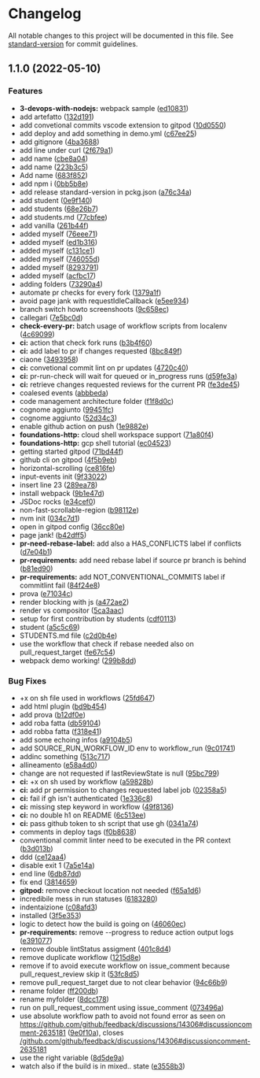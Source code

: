 # Changelog

All notable changes to this project will be documented in this file. See [standard-version](https://github.com/conventional-changelog/standard-version) for commit guidelines.

## 1.1.0 (2022-05-10)


### Features

* **3-devops-with-nodejs:** webpack sample ([ed10831](https://github.com/DaniAvolio/2021-23.SA.UFS07/commit/ed1083170351f78b71c97b56afddb6a87b1b9e45))
* add artefatto ([132d191](https://github.com/DaniAvolio/2021-23.SA.UFS07/commit/132d1910f9a417dc32659736ad1004dbafae0df3))
* add convetional commits vscode extension to gitpod ([10d0550](https://github.com/DaniAvolio/2021-23.SA.UFS07/commit/10d055055aa180fd43caad47b4f64372a4f88cf2))
* add deploy and add something in demo.yml ([c67ee25](https://github.com/DaniAvolio/2021-23.SA.UFS07/commit/c67ee25ff309ea9f75f7df64c799b77ca8726ecc))
* add gitignore ([4ba3688](https://github.com/DaniAvolio/2021-23.SA.UFS07/commit/4ba36889d9691e396d6c56b4d1258ccc809bf75e))
* add line under curl ([2f679a1](https://github.com/DaniAvolio/2021-23.SA.UFS07/commit/2f679a1f4fc079402f7a48cf3ea55c85b38c2288))
* add name ([cbe8a04](https://github.com/DaniAvolio/2021-23.SA.UFS07/commit/cbe8a049c15bac1941a484b6a4d4792a51d74964))
* add name ([223b3c5](https://github.com/DaniAvolio/2021-23.SA.UFS07/commit/223b3c572054d105539f06160ed1f8643ec73ec1))
* Add name ([683f852](https://github.com/DaniAvolio/2021-23.SA.UFS07/commit/683f85206844679da4a1d10342cc2469155b2b04))
* add npm i ([0bb5b8e](https://github.com/DaniAvolio/2021-23.SA.UFS07/commit/0bb5b8ea0a2216114b878e2df3c0b39832808f2f))
* add release standard-version in pckg.json ([a76c34a](https://github.com/DaniAvolio/2021-23.SA.UFS07/commit/a76c34ac77d970ab85b6e4291eafbfe8df473f8a))
* add student ([0e9f140](https://github.com/DaniAvolio/2021-23.SA.UFS07/commit/0e9f1401f5121b64ca7670d84ac12f89b4e564c6))
* add students ([68e26b7](https://github.com/DaniAvolio/2021-23.SA.UFS07/commit/68e26b71236ef7ee25045debdc753f741b8b215f))
* add students.md ([77cbfee](https://github.com/DaniAvolio/2021-23.SA.UFS07/commit/77cbfeea74290630b953e06956503b4c48069570))
* add vanilla ([261b44f](https://github.com/DaniAvolio/2021-23.SA.UFS07/commit/261b44f58c0cfa5fb35d1c4d472cdf89b8ed2501))
* added myself ([76eee71](https://github.com/DaniAvolio/2021-23.SA.UFS07/commit/76eee7142663c10e32b53d02d0500af39dc046c9))
* added myself ([ed1b316](https://github.com/DaniAvolio/2021-23.SA.UFS07/commit/ed1b3162a53f6b5ad94a00fe0d493564a999fa46))
* added myself ([c131ce1](https://github.com/DaniAvolio/2021-23.SA.UFS07/commit/c131ce17686221d8de8da0455e1796c796ea0602))
* added myself ([746055d](https://github.com/DaniAvolio/2021-23.SA.UFS07/commit/746055de6fd62444cf1b9d372a5a9019a000461c))
* added myself ([8293791](https://github.com/DaniAvolio/2021-23.SA.UFS07/commit/8293791578f8dbf3b03faf70266e052b94c81bca))
* added myself ([acfbc17](https://github.com/DaniAvolio/2021-23.SA.UFS07/commit/acfbc1725fc1e0f81607ec53385773b77a1d0e9c))
* adding folders ([73290a4](https://github.com/DaniAvolio/2021-23.SA.UFS07/commit/73290a4bbc48e8a02bf758b9ab74895628553549))
* automate pr checks for every fork ([1379a1f](https://github.com/DaniAvolio/2021-23.SA.UFS07/commit/1379a1f4a9d72f336b97233832d9e8fc5a44942e))
* avoid page jank with requestIdleCallback ([e5ee934](https://github.com/DaniAvolio/2021-23.SA.UFS07/commit/e5ee934da3c4564d39289344aa6b0d93d7488976))
* branch switch howto screenshoots ([9c658ec](https://github.com/DaniAvolio/2021-23.SA.UFS07/commit/9c658ec4873768ff090caed0fc73917c024330f6))
* callegari ([7e5bc0d](https://github.com/DaniAvolio/2021-23.SA.UFS07/commit/7e5bc0d63c37b981187502a42e8727b0f4bb1ca3))
* **check-every-pr:** batch usage of workflow scripts from localenv ([4c69099](https://github.com/DaniAvolio/2021-23.SA.UFS07/commit/4c6909915b7072bf4a8e12fa18eada97c3c34230))
* **ci:** action that check fork runs ([b3b4f60](https://github.com/DaniAvolio/2021-23.SA.UFS07/commit/b3b4f601575d01f8817ef24456cdb303e1dc1530))
* **ci:** add label to pr if changes requested ([8bc849f](https://github.com/DaniAvolio/2021-23.SA.UFS07/commit/8bc849f0e23adee4a4dd435a6cb599f5490f5ceb))
* ciaone ([3493958](https://github.com/DaniAvolio/2021-23.SA.UFS07/commit/349395803c1e47e89b83c7c501648f1ae4bdc113))
* **ci:** convetional commit lint on pr updates ([4720c40](https://github.com/DaniAvolio/2021-23.SA.UFS07/commit/4720c405897492ba1d6243a596cde7e8d1998478))
* **ci:** pr-run-check will wait for queued or in_progress runs ([d59fe3a](https://github.com/DaniAvolio/2021-23.SA.UFS07/commit/d59fe3ac45237ac46116a0576b41114d32ce8676))
* **ci:** retrieve changes requested reviews for the current PR ([fe3de45](https://github.com/DaniAvolio/2021-23.SA.UFS07/commit/fe3de457becd5fe00399de1001e298e11aecafbf))
* coalesed events ([abbbeda](https://github.com/DaniAvolio/2021-23.SA.UFS07/commit/abbbeda4ee76044eef9e39beaff3f30a68f6add0))
* code management architecture folder ([f1f8d0c](https://github.com/DaniAvolio/2021-23.SA.UFS07/commit/f1f8d0cdcd409497c0be4502ae6bf58439302f31))
* cognome aggiunto ([99451fc](https://github.com/DaniAvolio/2021-23.SA.UFS07/commit/99451fc2ccd47b2f654754eb1b28628744f29c60))
* cognome aggiunto ([52d34c3](https://github.com/DaniAvolio/2021-23.SA.UFS07/commit/52d34c34eec825220e43da80992ee684b8897e71))
* enable github action on push ([1e9882e](https://github.com/DaniAvolio/2021-23.SA.UFS07/commit/1e9882e2eb42e2e54d2132f060a16409fda3cada))
* **foundations-http:** cloud shell workspace support ([71a80f4](https://github.com/DaniAvolio/2021-23.SA.UFS07/commit/71a80f417da4c8c53f155ce6e3e9e9ac95b20b23))
* **foundations-http:** gcp shell tutorial ([ec04523](https://github.com/DaniAvolio/2021-23.SA.UFS07/commit/ec04523affc7df1e369d9206bb4825d2ec4fbb63))
* getting started gitpod ([71bd44f](https://github.com/DaniAvolio/2021-23.SA.UFS07/commit/71bd44f92b37ba80afd8facfd97032afb9b1fef3))
* github cli on gitpod ([4f5b9eb](https://github.com/DaniAvolio/2021-23.SA.UFS07/commit/4f5b9ebc29be1b7e758eeedb50e28346c59a66ce))
* horizontal-scrolling ([ce816fe](https://github.com/DaniAvolio/2021-23.SA.UFS07/commit/ce816fe6203461636339be9fce70156a38f8a395))
* input-events init ([9f33022](https://github.com/DaniAvolio/2021-23.SA.UFS07/commit/9f330226433cb1c8d610a550a31b3fb316b20ab6))
* insert line 23 ([289ea78](https://github.com/DaniAvolio/2021-23.SA.UFS07/commit/289ea7844b83d3f279a9ca6e64647f7b17723737))
* install webpack ([9b1e47d](https://github.com/DaniAvolio/2021-23.SA.UFS07/commit/9b1e47db556221801bb98027090f7f3d40004e2a))
* JSDoc rocks ([e34cef0](https://github.com/DaniAvolio/2021-23.SA.UFS07/commit/e34cef0defc0bd61f17de60c5e30ba2bc357e27e))
* non-fast-scrollable-region ([b98112e](https://github.com/DaniAvolio/2021-23.SA.UFS07/commit/b98112efcf762452140269fe8841e2e88e3d0cff))
* nvm init ([034c7d1](https://github.com/DaniAvolio/2021-23.SA.UFS07/commit/034c7d1ecca1c5e113804509c0349678dce09bca))
* open in gitpod config ([36cc80e](https://github.com/DaniAvolio/2021-23.SA.UFS07/commit/36cc80ea3436baea5ce991544dcd91e41df59a6b))
* page jank! ([b42dff5](https://github.com/DaniAvolio/2021-23.SA.UFS07/commit/b42dff53eee8bfb84d6ac7fc93c931c7c3b4b463))
* **pr-need-rebase-label:** add also a HAS_CONFLICTS label if conflicts ([d7e04b1](https://github.com/DaniAvolio/2021-23.SA.UFS07/commit/d7e04b10eb3a732768db94af6c5b56ee5878ee51))
* **pr-requirements:** add need rebase label if source pr branch is behind ([b81ed90](https://github.com/DaniAvolio/2021-23.SA.UFS07/commit/b81ed9029e311addbcd727485e689ccd2c606ba2))
* **pr-requirements:** add NOT_CONVENTIONAL_COMMITS label if commitlint fail ([84f24e8](https://github.com/DaniAvolio/2021-23.SA.UFS07/commit/84f24e8196b8489efc42947143bbcc1c83ec7aa5))
* prova ([e71034c](https://github.com/DaniAvolio/2021-23.SA.UFS07/commit/e71034c76e2fa62e218e98db22916616945a86da))
* render blocking with js ([a472ae2](https://github.com/DaniAvolio/2021-23.SA.UFS07/commit/a472ae20ccc82183480ef21f7c514f97ac20d89d))
* render vs compositor ([5ca3aac](https://github.com/DaniAvolio/2021-23.SA.UFS07/commit/5ca3aac2164169933efce27f65ccf79acab9a37c))
* setup for first contribution by students ([cdf0113](https://github.com/DaniAvolio/2021-23.SA.UFS07/commit/cdf01137d797ff28fc9feb50b1fe38244f16f412))
* student ([a5c5c69](https://github.com/DaniAvolio/2021-23.SA.UFS07/commit/a5c5c69cb6f335786ed12f9ee5f41b8c13a29789))
* STUDENTS.md file ([c2d0b4e](https://github.com/DaniAvolio/2021-23.SA.UFS07/commit/c2d0b4eae1714b156d9cc2ee5b51d09bfc02510b))
* use the workflow that check if rebase needed also on pull_request_target ([fe67c54](https://github.com/DaniAvolio/2021-23.SA.UFS07/commit/fe67c540310f232a63936c21f3515689406a1e78))
* webpack demo working! ([299b8dd](https://github.com/DaniAvolio/2021-23.SA.UFS07/commit/299b8dd87684837462a7f5b2c591e5a50a506b06))


### Bug Fixes

* +x on sh file used in workflows ([25fd647](https://github.com/DaniAvolio/2021-23.SA.UFS07/commit/25fd64787775039a034a0fbfdf321fcbcae8e7a5))
* add html plugin ([bd9b454](https://github.com/DaniAvolio/2021-23.SA.UFS07/commit/bd9b4541c2fd0a207e00ddd97231279bea2b8146))
* add prova ([b12df0e](https://github.com/DaniAvolio/2021-23.SA.UFS07/commit/b12df0e5daa31d0d33edfc0a126f6e60edc1d8d0))
* add roba fatta ([db59104](https://github.com/DaniAvolio/2021-23.SA.UFS07/commit/db5910419cdbee534ee75ee1f869c16694c4f27a))
* add robba fatta ([f318e41](https://github.com/DaniAvolio/2021-23.SA.UFS07/commit/f318e4137d9a309b53d60ce2c19bd32dca30f52b))
* add some echoing infos ([a9104b5](https://github.com/DaniAvolio/2021-23.SA.UFS07/commit/a9104b5c3dd56edc26d6258ffb516895c1933345))
* add SOURCE_RUN_WORKFLOW_ID env to workflow_run ([9c01741](https://github.com/DaniAvolio/2021-23.SA.UFS07/commit/9c01741c5da973a00a34233abeaa49f6a366e22c))
* addinc something ([513c717](https://github.com/DaniAvolio/2021-23.SA.UFS07/commit/513c717303765f6b00bf9739f71ebae7e85975d6))
* allineamento ([e58a4d0](https://github.com/DaniAvolio/2021-23.SA.UFS07/commit/e58a4d0995f6ff14a750c1d283303b7049a73ca8))
* change are not requested if lastReviewState is null ([95bc799](https://github.com/DaniAvolio/2021-23.SA.UFS07/commit/95bc79915fa0b1588a6c08a3d65f8695a49ae22c))
* **ci:** +x on sh used by workflow ([a59828b](https://github.com/DaniAvolio/2021-23.SA.UFS07/commit/a59828bd6f3aa91ea09858bfd13019baea216175))
* **ci:** add pr permission to changes requested label job ([02358a5](https://github.com/DaniAvolio/2021-23.SA.UFS07/commit/02358a599b2d00550ea6deb1ef56f4af80c08c18))
* **ci:** fail if gh isn't authenticated ([1e336c8](https://github.com/DaniAvolio/2021-23.SA.UFS07/commit/1e336c8aefeaefe38f8209ab7e8e2c9ca3052901))
* **ci:** missing step keyword in workflow ([49f8136](https://github.com/DaniAvolio/2021-23.SA.UFS07/commit/49f813690696c9a5ba3b4bd80ed2dadce7943237))
* **ci:** no double h1 on README ([6c513ee](https://github.com/DaniAvolio/2021-23.SA.UFS07/commit/6c513ee4f3fa25cac60ff902556a724e0752a32e))
* **ci:** pass github token to sh script that use gh ([0341a74](https://github.com/DaniAvolio/2021-23.SA.UFS07/commit/0341a74b9da6731502db0f3ca2a9045aabc70b7e))
* comments in deploy tags ([f0b8638](https://github.com/DaniAvolio/2021-23.SA.UFS07/commit/f0b86386b44c3fd3ebe55cf2c4330d412db63e3f))
* conventional commit linter need to be executed in the PR context ([b3d013b](https://github.com/DaniAvolio/2021-23.SA.UFS07/commit/b3d013b170ef9d72f0bc9d1965eae39f869400ba))
* ddd ([ce12aa4](https://github.com/DaniAvolio/2021-23.SA.UFS07/commit/ce12aa47ff2e34773b7cea3e5b8a544fc392f662))
* disable exit 1 ([7a5e14a](https://github.com/DaniAvolio/2021-23.SA.UFS07/commit/7a5e14af3e14537017bb34b870ac57c7467c30d8))
* end line ([6db87dd](https://github.com/DaniAvolio/2021-23.SA.UFS07/commit/6db87dd13beb74074977ea64270d0e4c7a359bb6))
* fix end ([3814659](https://github.com/DaniAvolio/2021-23.SA.UFS07/commit/3814659857010403f2890864418f7ea1e0ac69c8))
* **gitpod:** remove checkout location not needed ([f65a1d6](https://github.com/DaniAvolio/2021-23.SA.UFS07/commit/f65a1d69dc2ebe375082ad53f05689e284f5337a))
* incredibile mess in run statuses ([6183280](https://github.com/DaniAvolio/2021-23.SA.UFS07/commit/6183280fac77670ae21efb86b5210bf643f88442))
* indentaizione ([c08afd3](https://github.com/DaniAvolio/2021-23.SA.UFS07/commit/c08afd3e3df8fefff4ea297154bc2b4aed3f4693))
* installed ([3f5e353](https://github.com/DaniAvolio/2021-23.SA.UFS07/commit/3f5e353ccb4e08e417ee492e55b18f8257392823))
* logic to detect how the build is going on ([46060ec](https://github.com/DaniAvolio/2021-23.SA.UFS07/commit/46060ec0ff936569922519c798f119c728d3eb1d))
* **pr-requirements:** remove --progress to reduce action output logs ([e391077](https://github.com/DaniAvolio/2021-23.SA.UFS07/commit/e391077817b7733c95a8be233f961cc03b3c9506))
* remove double lintStatus assigment ([401c8d4](https://github.com/DaniAvolio/2021-23.SA.UFS07/commit/401c8d4bd4cdedd50a7979155dbae73f23b0344f))
* remove duplicate workflow ([1215d8e](https://github.com/DaniAvolio/2021-23.SA.UFS07/commit/1215d8e65801063e24a9929cfcf9396f00b72a7c))
* remove if to avoid execute workflow on issue_comment because pull_request_review skip it ([53fc8d5](https://github.com/DaniAvolio/2021-23.SA.UFS07/commit/53fc8d5d8b3f95e5d8524793606597af41fd5cd8))
* remove pull_request_target due to not clear behavior ([94c66b9](https://github.com/DaniAvolio/2021-23.SA.UFS07/commit/94c66b9dadb194ca76cf7c6db1a739c361389d4e))
* rename folder ([ff200db](https://github.com/DaniAvolio/2021-23.SA.UFS07/commit/ff200dbbcd401f578e6b11396c5c3ba83419590c))
* rename myfolder ([8dcc178](https://github.com/DaniAvolio/2021-23.SA.UFS07/commit/8dcc1780ac6d7af984fb70d5835ff5791bf31d66))
* run on pull_request_comment using issue_comment ([073496a](https://github.com/DaniAvolio/2021-23.SA.UFS07/commit/073496af8013c670a5f29036e1793ab76537daa9))
* use absolute workflow path to avoid not found error as seen on https://github.com/github/feedback/discussions/14306#discussioncomment-2635181 ([9e0f10a](https://github.com/DaniAvolio/2021-23.SA.UFS07/commit/9e0f10a9d98647dcb3784b8b95d8d9666b40c604)), closes [/github.com/github/feedback/discussions/14306#discussioncomment-2635181](https://github.com/DaniAvolio//github.com/github/feedback/discussions/14306/issues/discussioncomment-2635181)
* use the right variable ([8d5de9a](https://github.com/DaniAvolio/2021-23.SA.UFS07/commit/8d5de9ad46bda15c25e7ce01eb726df1f5a27a67))
* watch also if the build is in mixed.. state ([e3558b3](https://github.com/DaniAvolio/2021-23.SA.UFS07/commit/e3558b308e6404f96879d7d8f34222d8e545593e))
